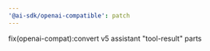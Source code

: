 ```yaml
---
'@ai-sdk/openai-compatible': patch
---
```


fix(openai-compat):convert v5 assistant "tool-result" parts
